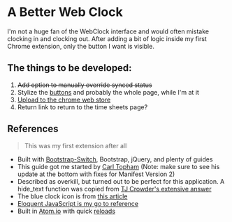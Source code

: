 A Better Web Clock
===================

I'm not a huge fan of the WebClock interface and would often mistake clocking in and clocking out. After adding a bit of logic inside my first Chrome extension, only the button I want is visible.

## The things to be developed:
1. ~~Add option to manually override synced status~~
1. Stylize the [buttons](http://cssdeck.com/labs/beautiful-flat-buttons) and probably the whole page, while I'm at it
1. [Upload to the chrome web store](https://developer.chrome.com/webstore/publish)
1. Return link to return to the time sheets page?

## References
> This was my first extension after all

- Built with [Bootstrap-Switch](http://www.bootstrap-switch.org/), Bootstrap, jQuery, and plenty of guides
- This guide got me started by [Carl Topham](https://carl-topham.com/theblog/post/creating-chrome-extension-uses-jquery-manipulate-dom-page/) (Note: make sure to see his update at the bottom with fixes for Manifest Version 2)
- Described as overkill, but turned out to be perfect for this application. A hide_text function was copied from [TJ Crowder's extensive answer](http://stackoverflow.com/questions/5824091/jquery-hiding-text-only-in-h2-block-not-background)
- The blue clock icon is from [this article](http://webdesign.tutsplus.com/articles/making-web-icons-smarter--webdesign-15586)
- [Eloquent JavaScript is my go to reference](http://eloquentjavascript.net/03_functions.html)
- Built in [Atom.io](https://atom.io/) with quick [reloads](https://chrome.google.com/webstore/detail/extensions-reloader/fimgfedafeadlieiabdeeaodndnlbhid)
